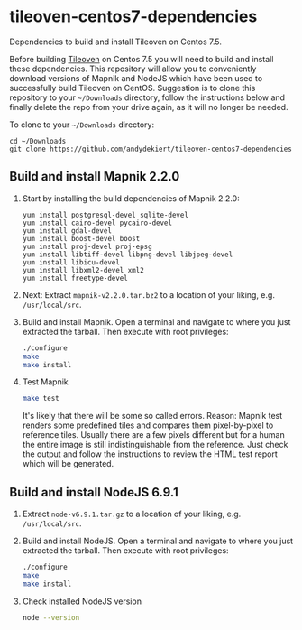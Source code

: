 # tileoven-centos7-dependencies
Dependencies to build and install Tileoven on Centos 7.5.

Before building [Tileoven](https://github.com/andydekiert/tileoven) on Centos 7.5 you will need to build and install these dependencies. This repository will allow you to conveniently download versions of Mapnik and NodeJS which have been used to successfully build Tileoven on CentOS. Suggestion is to clone this repository to your `~/Downloads` directory, follow the instructions below and finally delete the repo from your drive again, as it will no longer be needed.

To clone to your `~/Downloads` directory:
```
cd ~/Downloads
git clone https://github.com/andydekiert/tileoven-centos7-dependencies
```

## Build and install Mapnik 2.2.0
1. Start by installing the build dependencies of Mapnik 2.2.0:
   ```
   yum install postgresql-devel sqlite-devel
   yum install cairo-devel pycairo-devel
   yum install gdal-devel
   yum install boost-devel boost
   yum install proj-devel proj-epsg
   yum install libtiff-devel libpng-devel libjpeg-devel
   yum install libicu-devel
   yum install libxml2-devel xml2
   yum install freetype-devel
   ```

2. Next: Extract `mapnik-v2.2.0.tar.bz2` to a location of your liking, e.g. `/usr/local/src`.

3. Build and install Mapnik. Open a terminal and navigate to where you just extracted the tarball. Then execute with root privileges:
   ```bash
   ./configure
   make
   make install
   ```
   
4. Test Mapnik
   ```bash
   make test
   ```
   It's likely that there will be some so called errors.
   Reason: Mapnik test renders some predefined tiles and compares them pixel-by-pixel to reference tiles. Usually there are a few pixels different but for a human the entire image is still indistinguishable from the reference. Just check the output and follow the instructions to review the HTML test report which will be generated.


## Build and install NodeJS 6.9.1
1. Extract `node-v6.9.1.tar.gz` to a location of your liking, e.g. `/usr/local/src`.

2. Build and install NodeJS. Open a terminal and navigate to where you just extracted the tarball. Then execute with root privileges:
   ```bash
   ./configure
   make
   make install
   ```
   
3. Check installed NodeJS version
   ```bash
   node --version
   ```


